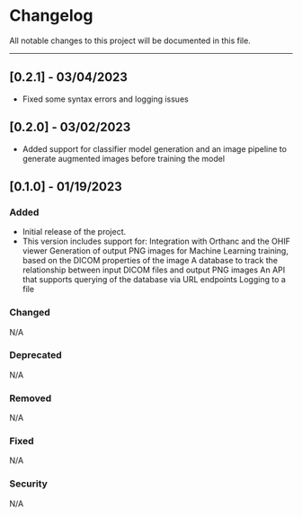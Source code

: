 # Changelog

All notable changes to this project will be documented in this file.

******************************************

## [0.2.1] - 03/04/2023
- Fixed some syntax errors and logging issues

## [0.2.0] - 03/02/2023
- Added support for classifier model generation and an image pipeline to generate augmented images before training the model

## [0.1.0] - 01/19/2023
### Added
- Initial release of the project.
- This version includes support for:
	Integration with Orthanc and the OHIF viewer
	Generation of output PNG images for Machine Learning training, based on the DICOM properties of the image
	A database to track the relationship between input DICOM files and output PNG images
	An API that supports querying of the database via URL endpoints
	Logging to a file

### Changed
N/A

### Deprecated
N/A

### Removed
N/A

### Fixed
N/A

### Security
N/A
